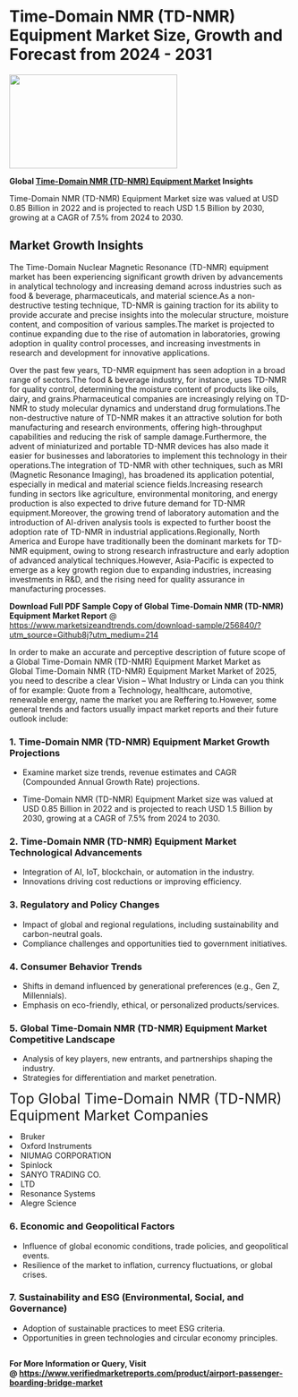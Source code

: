 <H1>Time-Domain NMR (TD-NMR) Equipment Market Size, Growth and Forecast from 2024 - 2031</H1><img class="aligncenter size-medium wp-image-584254" src="https://thirdeyenews.in/wp-content/uploads/2024/09/Global-Market-Research-300x168.jpeg" alt="" width="300" height="168" /><p><strong>Global&nbsp;<a href="https://www.marketsizeandtrends.com/download-sample/256840/?utm_source=Github8j?utm_medium=214">Time-Domain NMR (TD-NMR) Equipment Market</a> Insights</strong></p><p>Time-Domain NMR (TD-NMR) Equipment Market size was valued at USD 0.85 Billion in 2022 and is projected to reach USD 1.5 Billion by 2030, growing at a CAGR of 7.5% from 2024 to 2030.</p><p><h2>Market Growth Insights</h2> <p>The Time-Domain Nuclear Magnetic Resonance (TD-NMR) equipment market has been experiencing significant growth driven by advancements in analytical technology and increasing demand across industries such as food & beverage, pharmaceuticals, and material science.As a non-destructive testing technique, TD-NMR is gaining traction for its ability to provide accurate and precise insights into the molecular structure, moisture content, and composition of various samples.The market is projected to continue expanding due to the rise of automation in laboratories, growing adoption in quality control processes, and increasing investments in research and development for innovative applications.</p> <p>Over the past few years, TD-NMR equipment has seen adoption in a broad range of sectors.The food & beverage industry, for instance, uses TD-NMR for quality control, determining the moisture content of products like oils, dairy, and grains.Pharmaceutical companies are increasingly relying on TD-NMR to study molecular dynamics and understand drug formulations.The non-destructive nature of TD-NMR makes it an attractive solution for both manufacturing and research environments, offering high-throughput capabilities and reducing the risk of sample damage.Furthermore, the advent of miniaturized and portable TD-NMR devices has also made it easier for businesses and laboratories to implement this technology in their operations.The integration of TD-NMR with other techniques, such as MRI (Magnetic Resonance Imaging), has broadened its application potential, especially in medical and material science fields.Increasing research funding in sectors like agriculture, environmental monitoring, and energy production is also expected to drive future demand for TD-NMR equipment.Moreover, the growing trend of laboratory automation and the introduction of AI-driven analysis tools is expected to further boost the adoption rate of TD-NMR in industrial applications.Regionally, North America and Europe have traditionally been the dominant markets for TD-NMR equipment, owing to strong research infrastructure and early adoption of advanced analytical techniques.However, Asia-Pacific is expected to emerge as a key growth region due to expanding industries, increasing investments in R&D, and the rising need for quality assurance in manufacturing processes.<p><span class=""><strong>Download Full PDF Sample Copy of Global Time-Domain NMR (TD-NMR) Equipment Market Report</strong> @ <a href="https://www.marketsizeandtrends.com/download-sample/256840/?utm_source=Github8j?utm_medium=214" target="_blank">https://www.marketsizeandtrends.com/download-sample/256840/?utm_source=Github8j?utm_medium=214</a></span></p><p>In order to make an accurate and perceptive description of future scope of a Global&nbsp;Time-Domain NMR (TD-NMR) Equipment Market Market as Global&nbsp;Time-Domain NMR (TD-NMR) Equipment Market Market of 2025, you need to describe a clear Vision &ndash; What Industry or Linda can you think of for example: Quote from a Technology, healthcare, automotive, renewable energy, name the market you are Reffering to.However, some general trends and factors usually impact market reports and their future outlook include:</p><h3>1.&nbsp;<strong>Time-Domain NMR (TD-NMR) Equipment Market Growth Projections</strong></h3><ul><li>Examine market size trends, revenue estimates and CAGR (Compounded Annual Growth Rate) projections.</li><li><p>Time-Domain NMR (TD-NMR) Equipment Market size was valued at USD 0.85 Billion in 2022 and is projected to reach USD 1.5 Billion by 2030, growing at a CAGR of 7.5% from 2024 to 2030.</p></li></ul><h3>2.&nbsp;<strong>Time-Domain NMR (TD-NMR) Equipment Market Technological Advancements</strong></h3><ul><li>Integration of AI, IoT, blockchain, or automation in the industry.</li><li>Innovations driving cost reductions or improving efficiency.</li></ul><h3>3.&nbsp;<strong>Regulatory and Policy Changes</strong></h3><ul><li>Impact of global and regional regulations, including sustainability and carbon-neutral goals.</li><li>Compliance challenges and opportunities tied to government initiatives.</li></ul><h3>4.&nbsp;<strong>Consumer Behavior Trends</strong></h3><ul><li>Shifts in demand influenced by generational preferences (e.g., Gen Z, Millennials).</li><li>Emphasis on eco-friendly, ethical, or personalized products/services.</li></ul><h3>5.&nbsp;<strong>Global Time-Domain NMR (TD-NMR) Equipment Market Competitive Landscape</strong></h3><ul><li>Analysis of key players, new entrants, and partnerships shaping the industry.</li><li>Strategies for differentiation and market penetration.</li></ul><p data-pm-slice="1 1 []"><span style="color: inherit; font-family: inherit; font-size: 25px;">Top Global Time-Domain NMR (TD-NMR) Equipment Market Companies</span></p><div class="" data-test-id=""><p><li>Bruker</li><li> Oxford Instruments</li><li> NIUMAG CORPORATION</li><li> Spinlock</li><li> SANYO TRADING CO.</li><li> LTD</li><li> Resonance Systems</li><li> Alegre Science</li></p></div><h3>6.&nbsp;<strong>Economic and Geopolitical Factors</strong></h3><ul><li>Influence of global economic conditions, trade policies, and geopolitical events.</li><li>Resilience of the market to inflation, currency fluctuations, or global crises.</li></ul><h3>7.&nbsp;<strong>Sustainability and ESG (Environmental, Social, and Governance)</strong></h3><ul><li>Adoption of sustainable practices to meet ESG criteria.</li><li>Opportunities in green technologies and circular economy principles.</li></ul><h2><strong style="font-size: 14px;">For More Information or Query, Visit @&nbsp;</strong><a style="background-color: #ffffff; font-size: 14px;" href="https://www.marketsizeandtrends.com/report/time-domain-nmr-td-nmr-equipment-market/" target="_blank">https://www.verifiedmarketreports.com/product/airport-passenger-boarding-bridge-market</a></h2>